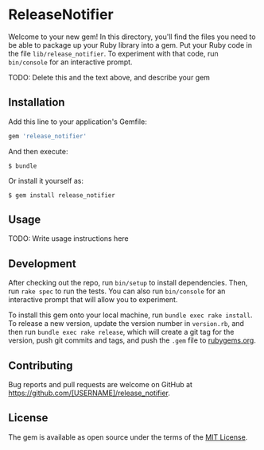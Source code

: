 # ReleaseNotifier

Welcome to your new gem! In this directory, you'll find the files you need to be able to package up your Ruby library into a gem. Put your Ruby code in the file `lib/release_notifier`. To experiment with that code, run `bin/console` for an interactive prompt.

TODO: Delete this and the text above, and describe your gem

## Installation

Add this line to your application's Gemfile:

```ruby
gem 'release_notifier'
```

And then execute:

    $ bundle

Or install it yourself as:

    $ gem install release_notifier

## Usage

TODO: Write usage instructions here

## Development

After checking out the repo, run `bin/setup` to install dependencies. Then, run `rake spec` to run the tests. You can also run `bin/console` for an interactive prompt that will allow you to experiment.

To install this gem onto your local machine, run `bundle exec rake install`. To release a new version, update the version number in `version.rb`, and then run `bundle exec rake release`, which will create a git tag for the version, push git commits and tags, and push the `.gem` file to [rubygems.org](https://rubygems.org).

## Contributing

Bug reports and pull requests are welcome on GitHub at https://github.com/[USERNAME]/release_notifier.


## License

The gem is available as open source under the terms of the [MIT License](http://opensource.org/licenses/MIT).

